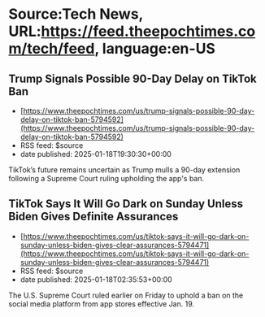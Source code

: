 # Source:Tech News, URL:https://feed.theepochtimes.com/tech/feed, language:en-US

## Trump Signals Possible 90-Day Delay on TikTok Ban
 - [https://www.theepochtimes.com/us/trump-signals-possible-90-day-delay-on-tiktok-ban-5794592](https://www.theepochtimes.com/us/trump-signals-possible-90-day-delay-on-tiktok-ban-5794592)
 - RSS feed: $source
 - date published: 2025-01-18T19:30:30+00:00

TikTok’s future remains uncertain as Trump mulls a 90-day extension following a Supreme Court ruling upholding the app's ban.

## TikTok Says It Will Go Dark on Sunday Unless Biden Gives Definite Assurances
 - [https://www.theepochtimes.com/us/tiktok-says-it-will-go-dark-on-sunday-unless-biden-gives-clear-assurances-5794471](https://www.theepochtimes.com/us/tiktok-says-it-will-go-dark-on-sunday-unless-biden-gives-clear-assurances-5794471)
 - RSS feed: $source
 - date published: 2025-01-18T02:35:53+00:00

The U.S. Supreme Court ruled earlier on Friday to uphold a ban on the social media platform from app stores effective Jan. 19.

